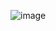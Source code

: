 ![image](https://user-images.githubusercontent.com/114300475/227733678-bc822635-93c3-428d-b784-71ac53b71087.png)
